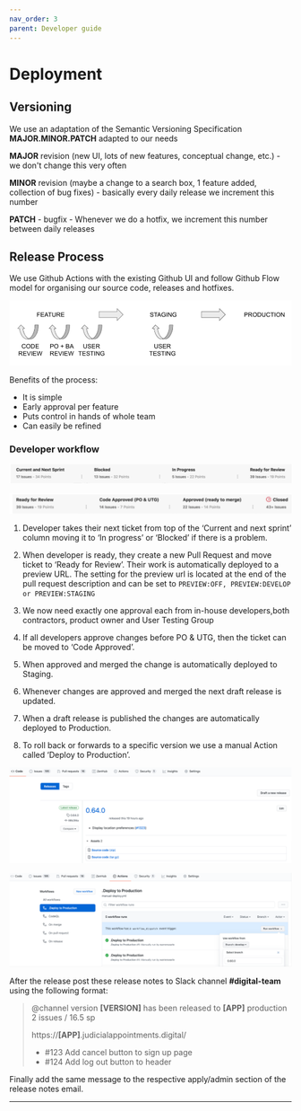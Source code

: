 ```yaml
---
nav_order: 3
parent: Developer guide
---
```


# Deployment

## Versioning
We use an adaptation of the Semantic Versioning Specification **MAJOR.MINOR.PATCH** adapted to our needs


**MAJOR** revision (new UI, lots of new features, conceptual change, etc.) - we don't change this very often

**MINOR** revision (maybe a change to a search box, 1 feature added, collection of bug fixes) - basically every daily release we increment this number

**PATCH** - bugfix - Whenever we do a hotfix, we increment this number between daily releases


## Release Process

We use Github Actions with the existing Github UI and follow Github Flow model for organising our source code, releases and hotfixes.

![1](./images/release.png)

Benefits of the process:

* It is simple
* Early approval per feature
* Puts control in hands of whole team
* Can easily be refined

### Developer workflow

![2](./images/release2.png)

![3](./images/release3.png)

1. Developer takes their next ticket from top of the ‘Current and next sprint’ column moving it to ‘In progress’ or ‘Blocked’ if there is a problem.

2. When developer is ready, they create a new Pull Request and move ticket to ‘Ready for Review’. Their work is automatically deployed to a preview URL. The setting for the preview url is located at the end of the pull request description and can be set to `PREVIEW:OFF, PREVIEW:DEVELOP or PREVIEW:STAGING`

3. We now need exactly one approval each from in-house developers,both contractors, product owner and User Testing Group

4. If all developers approve changes before PO & UTG, then the ticket can be moved to ‘Code Approved’.

5. When approved and merged the change is automatically deployed to Staging.

6. Whenever changes are approved and merged the next draft release is updated.

7. When a draft release is published the changes are automatically deployed to Production.

8. To roll back or forwards to a specific version we use a manual Action called ‘Deploy to Production’.

![5](./images/release5.png)

![6](./images/release6.png)

After the release post these release notes to Slack channel **#digital-team** using the following format:

> @channel version **[VERSION]** has been released to **[APP]** production
> 2 issues / 16.5 sp
>
> https://**[APP]**.judicialappointments.digital/
>
> * #123 Add cancel button to sign up page
> * #124 Add log out button to header

Finally add the same message to the respective apply/admin section of the release notes email.

---
